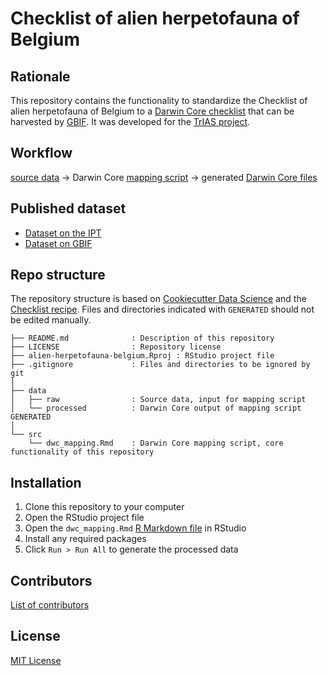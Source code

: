 # Checklist of alien herpetofauna of Belgium

## Rationale

This repository contains the functionality to standardize the Checklist of alien herpetofauna of Belgium to a [Darwin Core checklist](https://www.gbif.org/dataset-classes) that can be harvested by [GBIF](http://www.gbif.org). It was developed for the [TrIAS project](http://trias-project.be).

## Workflow

[source data](https://github.com/trias-project/alien-herpetofauna-belgium/tree/main/data/raw) → Darwin Core [mapping script](https://github.com/trias-project/alien-herpetofauna-belgium/blob/main/src/dwc_mapping.Rmd) → generated [Darwin Core files](https://github.com/trias-project/alien-herpetofauna-belgium/tree/main/data/processed)

## Published dataset

* [Dataset on the IPT](https://ipt.inbo.be/resource?r=alien-herpetofauna-belgium)
* [Dataset on GBIF](https://doi.org/10.15468/pnxu4c)

## Repo structure

The repository structure is based on [Cookiecutter Data Science](http://drivendata.github.io/cookiecutter-data-science/) and the [Checklist recipe](https://github.com/trias-project/checklist-recipe). Files and directories indicated with `GENERATED` should not be edited manually.

```
├── README.md              : Description of this repository
├── LICENSE                : Repository license
├── alien-herpetofauna-belgium.Rproj : RStudio project file
├── .gitignore             : Files and directories to be ignored by git
│
├── data
│   ├── raw                : Source data, input for mapping script
│   └── processed          : Darwin Core output of mapping script GENERATED
│
└── src
    └── dwc_mapping.Rmd    : Darwin Core mapping script, core functionality of this repository

```

## Installation

1. Clone this repository to your computer
2. Open the RStudio project file
3. Open the `dwc_mapping.Rmd` [R Markdown file](https://rmarkdown.rstudio.com/) in RStudio
4. Install any required packages
5. Click `Run > Run All` to generate the processed data

## Contributors

[List of contributors](https://github.com/trias-project/alien-herpetofauna-belgium/contributors)

## License

[MIT License](https://github.com/trias-project/alien-herpetofauna-belgium/blob/master/LICENSE)
